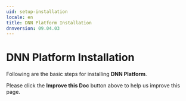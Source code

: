 ```yaml
---
uid: setup-installation
locale: en
title: DNN Platform Installation
dnnversion: 09.04.03
---
```


# DNN Platform Installation
Following are the basic steps for installing **DNN Platform**.

Please click the **Improve this Doc** button above to help us improve this page.